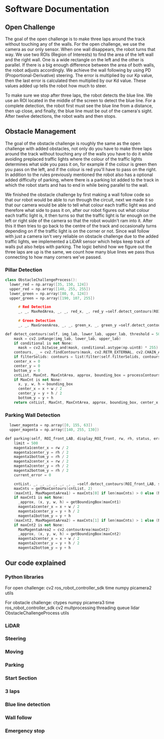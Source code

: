 # Software Documentation

## Open Challenge
The goal of the open challenge is to make three laps around the track without touching any of the walls. For the open challenge, we use the camera as our only sensor. When one wall disappears, the robot turns that way. We use two ROIs (Region of Interests) to find the area of the left wall and the right wall. One is a wide rectangle on the left and the other is parallel. If there is a big enough difference between the area of both walls, the robot adjusts accordingly. We achieve the wall following by using PD (Proportional-Derivative) steering. The error is multiplied by our Kp value, then the last error is calculated then multiplied by our Kd value. These values added up tells the robot how much to steer. 

To make sure we stop after three laps, the robot detects the blue line. We use an ROI located in the middle of the screen to detect the blue line. For a complete detection, the robot first must see the blue line from a distance, then up close, and finally, the blue line must be out of the camera's sight. After twelve detections, the robot waits and then stops.

## Obstacle Management
The goal of the obstacle challenge is roughly the same as the open challenge with added obstacles, not only do you have to make three laps around the track without touching any of the walls you have to do it while avoiding preplaced traffic lights where the colour of the traffic lights determines what side you pass it on, for example if the colour is green then you pass on the left, and if the colour is red you'll have to pass on the right. In addition to the rules previously mentioned the robot also has a optional added difficulty of parking, where there is a parking lot added to the track in which the robot starts and has to end in while being parallel to the wall.

We finished the obstacle challenge by first making a wall follow code so that our robot would be able to run through the circuit, next we made it so that our camera would be able to tell what colour each traffic light was and therefore what side to pass it on, after our robot figures out what colour each traffic light is, it then turns so that the traffic light is far enough on the left or right side of the camera so that the robot wouldn't ram into it. After this it then tries to go back to the centre of the track and occasionally turns depending on if the traffic light is on the corner or not. Since wall follow with just a camera isn't very reliable on obstacle challenge due to the added traffic lights, we implemented a LiDAR sensor which helps keep track of walls put also helps with parking. The logic behind how we figure out the three laps are up is the same, we count how many blue lines we pass thus connecting to how many corners we've passed. 
### Pillar Detection
```ino
class ObstacleChallengeProcess():
  lower_red = np.array([35, 150, 124])
  upper_red = np.array([140, 255, 255])
  lower_green = np.array([80, 0, 124])
  upper_green = np.array([190, 107, 255])
```
```ino
      # Red Detection
      _, _, MaxRedArea, _, _, red_x, _, red_y =self.detect_contours(ROI_front_LAB, self.lower_red, self.upper_red, draw_image=display_ROI_front, c_colour=(0, 0, 255), conditional=ROI_front_LAB[:, :, 1] > ROI_front_LAB[:, :, 2])
      
      # Green Detection
      _, _, MaxGreenArea, _, _, green_x, _, green_y =self.detect_contours(ROI_front_LAB, self.lower_green, self.upper_green, draw_image=display_ROI_front, c_colour=(0, 255, 0))
```





```ino
def detect_contours(self, img_lab, lower_lab, upper_lab, threshold = 500, draw_image = None, *, conditional=None, filterSolids=True, draw_bounding_box=True, draw=1, c_colour=None, b_colour=None):
    mask = cv2.inRange(img_lab, lower_lab, upper_lab)
    if conditional is not None:
      mask = cv2.bitwise_and(mask, conditional.astype(np.uint8) * 255)
    contours, _ = cv2.findContours(mask, cv2.RETR_EXTERNAL, cv2.CHAIN_APPROX_SIMPLE)
    if filterSolids: contours = list(filter(self.filterSolids, contours))
    center_x = 0
    center_y = 0
    bottom_y = 0
    cntList, MaxCnt, MaxCntArea, approx, bounding_box = processContours(contours, threshold, draw_image, draw_bounding_box=draw_bounding_box, draw=draw, c_colour=c_colour, b_colour=b_colour)
    if MaxCnt is not None:
      x, y, w, h = bounding_box
      center_x = x + w / 2
      center_y = y + h / 2
      bottom_y = y + h
    return cntList, MaxCnt, MaxCntArea, approx, bounding_box, center_x, center_y, bottom_y
```
### Parking Wall Detection

```ino
  lower_magenta = np.array([0, 155, 63])
  upper_magenta = np.array([140, 255, 130])
```

```ino
def parking(self, ROI_front_LAB, display_ROI_front, rw, rh, status, error_pillar, stopped, parking_detected, parking_side, last_parking_detect):
    limit = 500
    magenta1center_x = rw / 2
    magenta1center_y = rh / 2
    magenta1bottom_y = rh / 2
    magenta2center_x = rw / 2
    magenta2center_y = rh / 2
    magenta2bottom_y = rh / 2
    current_error = 0
```
```ino
    cntList, _, _, _, _, _, _, _ =self.detect_contours(ROI_front_LAB, self.lower_magenta, self.upper_magenta, limit, draw_image=display_ROI_front, draw=2)
    maxCnts = getMaxContours(cntList, 2)
    (maxCnt1, MaxMagentaArea1) = maxCnts[0] if len(maxCnts) > 0 else (None, 0)
    if maxCnt1 is not None:
      _approx, (x, y, w, h) = getBoundingBox(maxCnt1)
      magenta1center_x = x + w / 2
      magenta1center_y = y + h / 2
      magenta1bottom_y = y + h
    (maxCnt2, MaxMagentaArea2) = maxCnts[1] if len(maxCnts) > 1 else (None, 0)
    if maxCnt2 is not None:
      MaxMagentaArea2 = cv2.contourArea(maxCnt2)
      _approx, (x, y, w, h) = getBoundingBox(maxCnt2)
      magenta2center_x = x + w / 2
      magenta2center_y = y + h / 2
      magenta2bottom_y = y + h
```



## Our code explained

### Python libraries
For open challenge:
cv2  ros_robot_controller_sdk  time  numpy  picamera2  utils

For obstacle challenge:
ctypes  numpy  picamera3  time  ros_robot_controller_sdk  cv2  multprocessing  threading  queue  lidar  ObstacleChallengeProcess  utils


### LiDAR
### Steering
### Moving
### Parking
### Start Section
### 3 laps
### Blue line detection
### Wall follow
### Emergency stop









